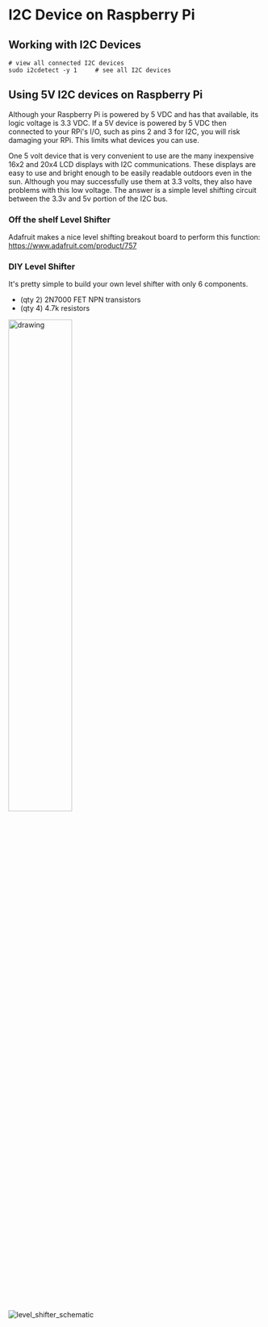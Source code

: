 # I2C Device on Raspberry Pi



## Working with I2C Devices



```
# view all connected I2C devices
sudo i2cdetect -y 1		# see all I2C devices
```





## Using 5V I2C devices on Raspberry Pi

Although your Raspberry Pi is powered by 5 VDC and has that available, its logic voltage is 3.3 VDC.  If a 5V device is powered by 5 VDC then connected to your RPi's I/O, such as pins 2 and 3 for I2C, you will risk damaging your RPi.  This limits what devices you can use.

One 5 volt device that is very convenient to use are the many inexpensive 16x2 and 20x4 LCD displays with I2C communications.  These displays are easy to use and bright enough to be easily readable outdoors even in the sun.  Although you may successfully use them at 3.3 volts, they also have problems with this low voltage.  The answer is a simple level shifting circuit between the 3.3v and 5v portion of the I2C bus.

### Off the shelf Level Shifter

Adafruit makes a nice level shifting breakout board to perform this function:  https://www.adafruit.com/product/757



### DIY Level Shifter

It's pretty simple to build your own level shifter with only 6 components.

* (qty 2) 2N7000 FET NPN transistors
* (qty 4) 4.7k resistors

<img src="../static/markdown_images/2n7000-pinout.gif" alt="drawing" width="50%"/> 

![level_shifter_schematic](../static/markdown_images/level_shifter_schematic.png)


